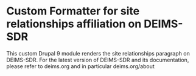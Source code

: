 # Custom Formatter for site relationships affiliation on DEIMS-SDR
This custom Drupal 9 module renders the site relationships paragraph on DEIMS-SDR. For the latest version of DEIMS-SDR and its documentation, please refer to deims.org and in particular deims.org/about
